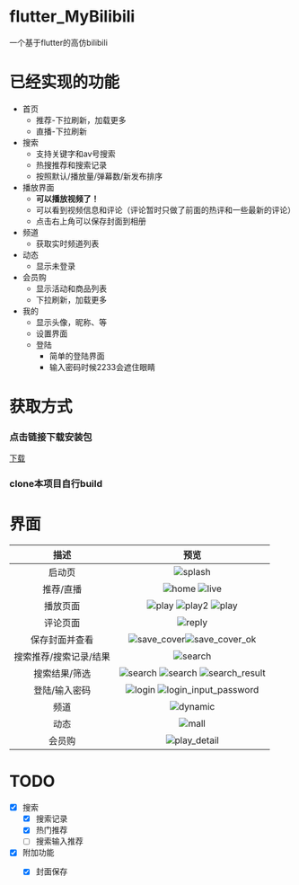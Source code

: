 # flutter_MyBilibili

一个基于flutter的高仿bilibili

# 已经实现的功能
* 首页
	* 推荐-下拉刷新，加载更多
	* 直播-下拉刷新
* 搜索
	* 支持关键字和av号搜索
	* 热搜推荐和搜索记录
	* 按照默认/播放量/弹幕数/新发布排序
* 播放界面
	* **可以播放视频了！**
	* 可以看到视频信息和评论（评论暂时只做了前面的热评和一些最新的评论）
	* 点击右上角可以保存封面到相册
* 频道
	* 获取实时频道列表
* 动态
	* 显示未登录
* 会员购
	* 显示活动和商品列表
	* 下拉刷新，加载更多
* 我的
	* 显示头像，昵称、等
	* 设置界面
	* 登陆
	  * 简单的登陆界面
	  * 输入密码时候2233会遮住眼睛

# 获取方式

### 点击链接下载安装包
[下载](release/app-release.apk)

### clone本项目自行build

# 界面

|              描述                        |       预览                  |
| :----------------------------: | :-----------------------: |
|     启动页       | ![splash](screenshot/splash.png) |
|       推荐/直播     | ![home](screenshot/home.png) ![live](screenshot/live.png) |
|       播放页面     | ![play](screenshot/play.png) ![play2](screenshot/play2.png) ![play](screenshot/play_full_screen.png) |
|       评论页面     | ![reply](screenshot/play_reply.png) |
|     保存封面并查看    |![save_cover](screenshot/save_cover.png)![save_cover_ok](screenshot/save_cover_ok.png)|
|     搜索推荐/搜索记录/结果     | ![search](screenshot/search_index.png) |
|      搜索结果/筛选      | ![search](screenshot/search_result.png) ![search](screenshot/search_result1.png) ![search_result](screenshot/search_result2.png) |
|  登陆/输入密码| ![login](screenshot/login.png) ![login_input_password](screenshot/login_input_password.png) |
|      频道      | ![dynamic](screenshot/channel.png) |
|      动态      | ![mall](screenshot/dynamic.png) |
|      会员购      | ![play_detail](screenshot/mall.png) |


# TODO

- [x] 搜索
	- [x] 搜索记录
	- [x] 热门推荐
	- [ ] 搜索输入推荐

- [x] 附加功能
	- [x] 封面保存

